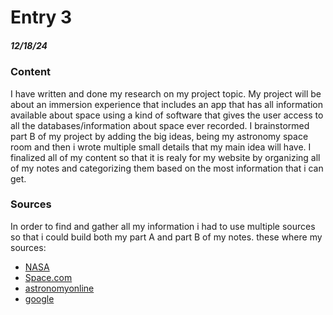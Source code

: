 # Entry 3
##### 12/18/24

 ### Content 
I have written and done my research on my project topic. My project will be about an immersion experience that includes an app that has all information available about space using a kind of software that gives the user access to all the databases/information about space ever recorded. I brainstormed part B of my project by adding the big ideas, being my astronomy space room and then i wrote multiple small details that my main idea will have. I finalized all of my content so that it is realy for my website by organizing all of my notes and categorizing them based on the most information that i can get.

 ### Sources 
In order to find and gather all my information i had to use multiple sources so that i could build both my part A and part B of my notes. these where my sources:
* [NASA](nasa.gov)
* [Space.com](https://www.space.com/best-stargazing-apps)
* [astronomyonline](https://astronomyonline.org/AstronomySoftware.asp)
* [google](google.com)

